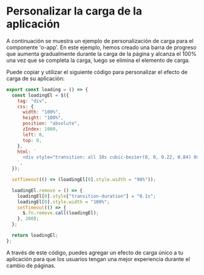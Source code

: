 # Personalizar la carga de la aplicación

A continuación se muestra un ejemplo de personalización de carga para el componente 'o-app'. En este ejemplo, hemos creado una barra de progreso que aumenta gradualmente durante la carga de la página y alcanza el 100% una vez que se completa la carga, luego se elimina el elemento de carga.

Puede copiar y utilizar el siguiente código para personalizar el efecto de carga de su aplicación:

```javascript
export const loading = () => {
  const loadingEl = $({
    tag: "div",
    css: {
      width: "100%",
      height: "100%",
      position: "absolute",
      zIndex: 1000,
      left: 0,
      top: 0,
    },
    html: `
      <div style="transition: all 10s cubic-bezier(0, 0, 0.22, 0.84) 0s; height: 2px;width: 0;background-color: rgb(0, 161, 46);"></div>
    `,
  });

  setTimeout(() => (loadingEl[0].style.width = "98%"));

  loadingEl.remove = () => {
    loadingEl[0].style["transition-duration"] = "0.1s";
    loadingEl[0].style.width = "100%";
    setTimeout(() => {
      $.fn.remove.call(loadingEl);
    }, 200);
  };

  return loadingEl;
};
```

A través de este código, puedes agregar un efecto de carga único a tu aplicación para que los usuarios tengan una mejor experiencia durante el cambio de páginas.

<a href="../../publics/examples/app-loading/demo.html" preview demo></a>
<a href="../../publics/examples/app-loading/app-config.mjs" main demo></a>
<a href="../../publics/examples/app-loading/page1.html" demo></a>
<a href="../../publics/examples/app-loading/page2.html" demo></a>
